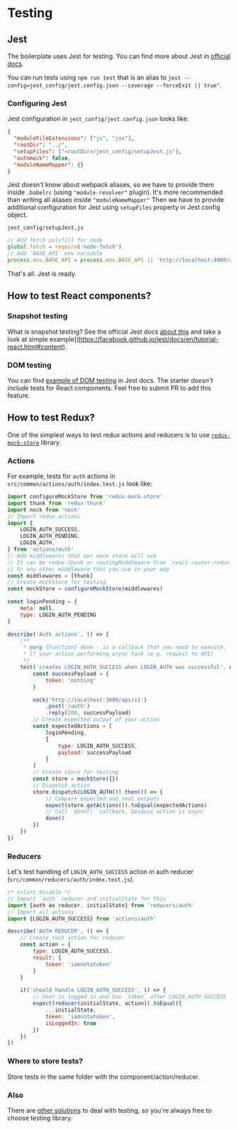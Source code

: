 # Testing

## Jest

The boilerplate uses Jest for testing.
You can find more about Jest in [official docs](https://facebook.github.io/jest/).

You can run tests using `npm run test` that is an alias to `jest --config=jest_config/jest.config.json --coverage --forceExit || true"`.

### Configuring Jest

Jest configuration in `jest_config/jest.config.json` looks like:
```json
{
  "moduleFileExtensions": ["js", "jsx"],
  "rootDir": "../",
  "setupFiles": ["<rootDir>/jest_config/setupJest.js"],
  "automock": false,
  "moduleNameMapper": {}
}
```
Jest doesn't know about webpack aliases, so we have to provide them inside `.babelrc` (using `"module-resolver"` plugin). It's more recommended than writing all aliases inside `"moduleNameMapper"`
Then we have to provide additional configuration for Jest using `setupFiles` property in Jest config object.

`jest_config/setupJest.js`
```js
// Add fetch polyfill for node
global.fetch = require('node-fetch')
// Add `BASE_API` env variable
process.env.BASE_API = process.env.BASE_API || 'http://localhost:4000/api/v1'
```

That's all. Jest is ready.

## How to test React components?

### Snapshot testing
What is snapshot testing? See the official Jest docs [about this](https://facebook.github.io/jest/docs/snapshot-testing.html) and take a look at simple example](https://facebook.github.io/jest/docs/en/tutorial-react.html#content).

### DOM testing
You can find [example of DOM testing](https://facebook.github.io/jest/docs/en/tutorial-react.html#dom-testing) in Jest docs.
The starter *doesn't include* tests for React components. Feel free to submit PR to add this feature.

## How to test Redux?

One of the simplest ways to test redux actions and reducers is to use [`redux-mock-store`](https://github.com/Metnew/suicrux/blob/master/src/common/actions/auth/index.test.js) library.

### Actions
For example, tests for `auth` actions in `src/common/actions/auth/index.test.js` look like:
```js
import configureMockStore from 'redux-mock-store'
import thunk from 'redux-thunk'
import nock from 'nock'
// Import redux actions
import {
	LOGIN_AUTH_SUCCESS,
	LOGIN_AUTH_PENDING,
	LOGIN_AUTH,
} from 'actions/auth'
// Add middlewares that our mock store will use
// It can be redux-thunk or routingMiddleware from `react-router-redux`
// Or any other middleware that you use in your app
const middlewares = [thunk]
// Create mockStore for testing
const mockStore = configureMockStore(middlewares)

const loginPending = {
	meta: null,
	type: LOGIN_AUTH_PENDING
}

describe('Auth actions', () => {
	/**
	 * @arg {Function} done - is a callback that you need to execute,
	 * If your action performing async task (e.g. request to API)
	 */
	test('creates LOGIN_AUTH_SUCCESS when LOGIN_AUTH was successful', done => {
		const successPayload = {
			token: 'nothing'
		}

		nock('http://localhost:3000/api/v1')
			.post('/auth')
			.reply(200, successPayload)
		// Create expected output of your action
		const expectedActions = [
			loginPending,
			{
				type: LOGIN_AUTH_SUCCESS,
				payload: successPayload
			}
		]
		// Create store for testing
		const store = mockStore({})
		// Dispatch action
		store.dispatch(LOGIN_AUTH()).then(() => {
			// Compare expected and real outputs
			expect(store.getActions()).toEqual(expectedActions)
			// Call `done()` callback, because action is async
			done()
		})
	})
})
```

### Reducers
Let's test handling of `LOGIN_AUTH_SUCCESS` action in auth reducer (`src/common/reducers/auth/index.test.js`).
```javascript
/* eslint-disable */
// Import `auth` reducer and initialState for this
import {auth as reducer, initialState} from 'reducers/auth'
// Import all actions
import {LOGIN_AUTH_SUCCESS} from 'actions/auth'

describe('AUTH REDUCER', () => {
	// Create test action for reducer
	const action = {
		type: LOGIN_AUTH_SUCCESS,
		result: {
			token: 'iamnotatoken'
		}
	}

	it('should handle LOGIN_AUTH_SUCCESS', () => {
		// User is logged in and has `token` after LOGIN_AUTH_SUCCESS
		expect(reducer(initialState, action)).toEqual({
			...initialState,
			token: 'iamnotatoken',
			isLoggedIn: true
		})
	})
})
```

### Where to store tests?
Store tests in the same folder with the component/action/reducer.

### Also
There are [other solutions](https://github.com/brillout/awesome-react-components#test) to deal with testing, so you're always free to choose testing library.
